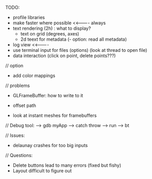 TODO:
- profile libraries
- make faster where possible                                        <<---- always
- text rendering (2h) : what to display?
	- text on grid (degrees, axes)
	- 2d teext for metadata (- option: read all metadata)
- log view                                                          <<----
- use terminal input for files (options) (look at thread to open file)
- data interaction (click on point, delete points???)


// option
- add color mappings

// problems
- GLFrameBuffer: how to write to it

- offset path
- look at instant meshes for framebuffers

// Debug tool:
--> gdb myApp
--> catch throw
--> run
--> bt

// Issues:
- delaunay crashes for too big inputs

// Questions:
- Delete buttons lead to many errors (fixed but fishy)
- Layout difficult to figure out